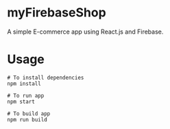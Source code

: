 # myFirebaseShop
A simple E-commerce app using React.js and Firebase.

# Usage

```
# To install dependencies
npm install
```

```
# To run app
npm start
```

```
# To build app
npm run build
```
